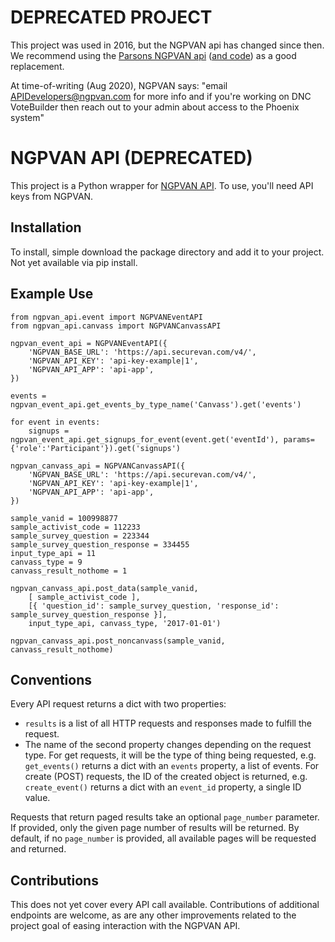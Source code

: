 # DEPRECATED PROJECT

This project was used in 2016, but the NGPVAN api has changed since then.  We recommend using the
[Parsons NGPVAN api](https://move-coop.github.io/parsons/html/ngpvan.html) ([and code](https://github.com/move-coop/parsons/)) as a good replacement.

At time-of-writing (Aug 2020), NGPVAN says: "email APIDevelopers@ngpvan.com for more info and if you're working on DNC VoteBuilder then reach out to your admin about access to the Phoenix system"


# NGPVAN API (DEPRECATED)

This project is a Python wrapper for <a href="http://developers.ngpvan.com/van-api">NGPVAN API</a>. To use, you'll need API keys from NGPVAN.

## Installation

To install, simple download the package directory and add it to your project. Not yet available via pip install.

## Example Use

```
from ngpvan_api.event import NGPVANEventAPI
from ngpvan_api.canvass import NGPVANCanvassAPI

ngpvan_event_api = NGPVANEventAPI({
    'NGPVAN_BASE_URL': 'https://api.securevan.com/v4/',
    'NGPVAN_API_KEY': 'api-key-example|1',
    'NGPVAN_API_APP': 'api-app',
})

events = ngpvan_event_api.get_events_by_type_name('Canvass').get('events')

for event in events:
    signups = ngpvan_event_api.get_signups_for_event(event.get('eventId'), params={'role':'Participant'}).get('signups')

ngpvan_canvass_api = NGPVANCanvassAPI({
    'NGPVAN_BASE_URL': 'https://api.securevan.com/v4/',
    'NGPVAN_API_KEY': 'api-key-example|1',
    'NGPVAN_API_APP': 'api-app',
})

sample_vanid = 100998877
sample_activist_code = 112233
sample_survey_question = 223344
sample_survey_question_response = 334455
input_type_api = 11
canvass_type = 9
canvass_result_nothome = 1

ngpvan_canvass_api.post_data(sample_vanid,
	[ sample_activist_code ],
	[{ 'question_id': sample_survey_question, 'response_id': sample_survey_question_response }],
	input_type_api, canvass_type, '2017-01-01')

ngpvan_canvass_api.post_noncanvass(sample_vanid, canvass_result_nothome)

```

## Conventions

Every API request returns a dict with two properties:

* `results` is a list of all HTTP requests and responses made to fulfill the request.
* The name of the second property changes depending on the request type. For get requests, it will be the type of thing being requested, e.g. `get_events()` returns a dict with an `events` property, a list of events. For create (POST) requests, the ID of the created object is returned, e.g. `create_event()` returns a dict with an `event_id` property, a single ID value.

Requests that return paged results take an optional `page_number` parameter. If provided, only the given page number of results will be returned. By default, if no `page_number` is provided, all available pages will be requested and returned.

## Contributions

This does not yet cover every API call available. Contributions of additional endpoints are welcome, as are any other improvements related to the project goal of easing interaction with the NGPVAN API.
